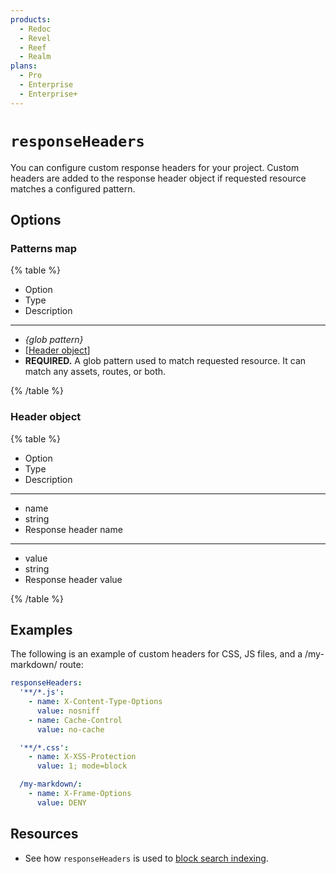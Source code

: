 ```yaml
---
products:
  - Redoc
  - Revel
  - Reef
  - Realm
plans:
  - Pro
  - Enterprise
  - Enterprise+
---
```

# `responseHeaders`

You can configure custom response headers for your project. Custom headers are added to the response header object if requested resource matches a configured pattern.

## Options

### Patterns map

{% table %}

- Option
- Type
- Description

---

- _{glob pattern}_
- [[Header object](#header-object)]
- **REQUIRED.** A glob pattern used to match requested resource. It can match any assets, routes, or both.

{% /table %}

### Header object

{% table %}

- Option
- Type
- Description

---

- name
- string
- Response header name

---

- value
- string
- Response header value

{% /table %}

## Examples

The following is an example of custom headers for CSS, JS files, and a /my-markdown/ route:

```yaml
responseHeaders:
  '**/*.js':
    - name: X-Content-Type-Options
      value: nosniff
    - name: Cache-Control
      value: no-cache

  '**/*.css':
    - name: X-XSS-Protection
      value: 1; mode=block

  /my-markdown/:
    - name: X-Frame-Options
      value: DENY
```

## Resources

- See how `responseHeaders` is used to [block search indexing](../setup/how-to/block-search-index.md#set-noindex-response-header).
